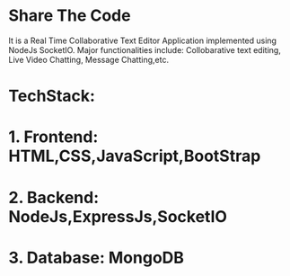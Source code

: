 # Share The Code
It is a Real Time Collaborative Text Editor Application implemented using NodeJs SocketIO.
Major functionalities include: Collobarative text editing, Live Video Chatting, Message Chatting,etc.
# TechStack:
# 1. Frontend: HTML,CSS,JavaScript,BootStrap
# 2. Backend: NodeJs,ExpressJs,SocketIO
# 3. Database: MongoDB

